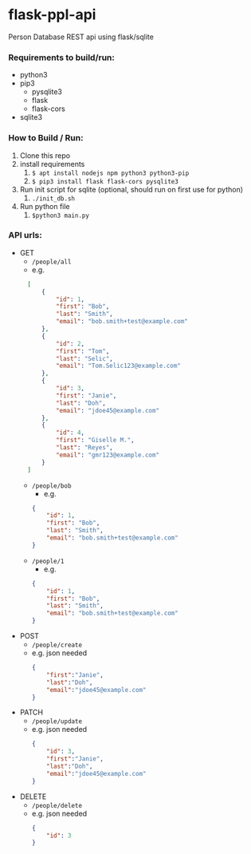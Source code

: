 # flask-ppl-api

Person Database REST api using flask/sqlite

### Requirements to build/run:
- python3
- pip3
    - pysqlite3
    - flask
    - flask-cors
- sqlite3

### How to Build / Run:
1. Clone this repo
2. install requirements
    1. `$ apt install nodejs npm python3 python3-pip`
    3. `$ pip3 install flask flask-cors pysqlite3 `
3. Run init script for sqlite (optional, should run on first use for python)
    1. `./init_db.sh`
4. Run python file
    1. `$python3 main.py`

### API urls:
- GET
  - `/people/all`
  - e.g.
  ```json
    [
        {
            "id": 1, 
            "first": "Bob", 
            "last": "Smith", 
            "email": "bob.smith+test@example.com"
        }, 
        {
            "id": 2, 
            "first": "Tom", 
            "last": "Selic", 
            "email": "Tom.Selic123@example.com"
        }, 
        {
            "id": 3, 
            "first": "Janie", 
            "last": "Doh", 
            "email": "jdoe45@example.com"
        }, 
        {
            "id": 4, 
            "first": "Giselle M.", 
            "last": "Reyes", 
            "email": "gmr123@example.com"
        }
    ]
  ``` 
  - `/people/bob`
    - e.g.
    ```json
    {
        "id": 1,
        "first": "Bob",
        "last": "Smith",
        "email": "bob.smith+test@example.com"
    }
    ```
  - `/people/1`
    - e.g.
    ```json
    {
        "id": 1,
        "first": "Bob",
        "last": "Smith",
        "email": "bob.smith+test@example.com"
    }
    ```
- POST
  - `/people/create`
  - e.g. json needed
    ```json
    {
        "first":"Janie",
        "last":"Doh",
        "email":"jdoe45@example.com"
    }
    ```
- PATCH
  - `/people/update`
  - e.g. json needed
    ```json
    {
        "id": 3, 
        "first":"Janie",
        "last":"Doh",
        "email":"jdoe45@example.com"
    }
    ```
- DELETE
  - `/people/delete`
  - e.g. json needed
    ```json
    {
        "id": 3
    }
    ```